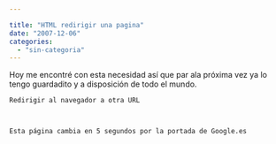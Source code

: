 ```yaml
---

title: "HTML redirigir una pagina"
date: "2007-12-06"
categories: 
  - "sin-categoria"
---
```


Hoy me encontré con esta necesidad así que par ala próxima vez ya lo tengo guardadito y a disposición de todo el mundo.

  
    Redirigir al navegador a otra URL
      
  
  
    Esta página cambia en 5 segundos por la portada de Google.es
